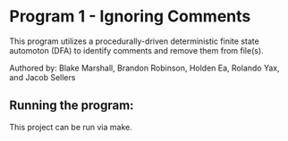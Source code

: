 # Program 1 - Ignoring Comments

This program utilizes a procedurally-driven deterministic finite state automoton (DFA) to identify comments and remove them from file(s).

Authored by: Blake Marshall, Brandon Robinson, Holden Ea, Rolando Yax, and Jacob Sellers

## Running the program: 

This project can be run via make.